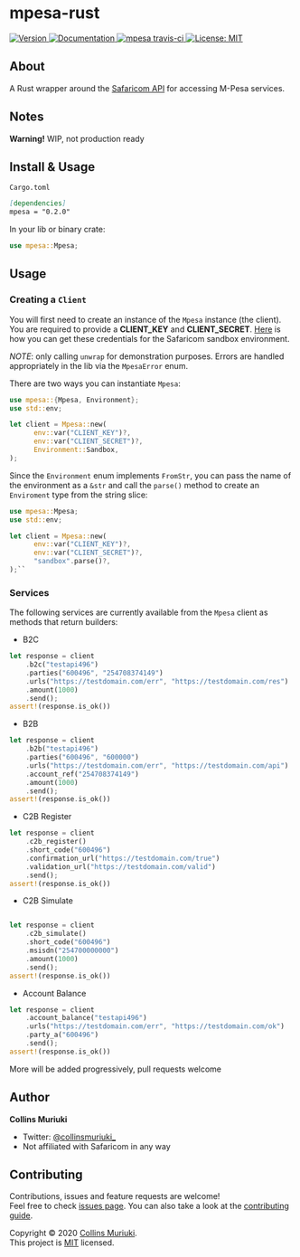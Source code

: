 # mpesa-rust
<p>
   <a href="https://crates.io/crates/mpesa" target="_blank">
     <img alt="Version" src="https://img.shields.io/crates/v/mpesa" />
   </a>
  <a href="https://docs.rs/mpesa" target="_blank">
    <img alt="Documentation" src="https://docs.rs/mpesa/badge.svg" />
  </a>
  <a href="https://travis-ci.com/collinsmuriuki/mpesa-rust" target="_blank">
      <img alt="mpesa travis-ci" src="https://travis-ci.com/collinsmuriuki/mpesa-rust.svg?branch=master" />
   </a>
  <a href="LICENSE" target="_blank">
    <img alt="License: MIT" src="https://img.shields.io/badge/License-MIT-yellow.svg" />
  </a>
</p>

## About

A Rust wrapper around the [Safaricom API](https://developer.safaricom.co.ke/docs?shell#introduction) for accessing M-Pesa services.

## Notes
 **Warning!** WIP, not production ready

## Install & Usage
`Cargo.toml`

```md
[dependencies]
mpesa = "0.2.0"
```

In your lib or binary crate:
```rs
use mpesa::Mpesa;
```

## Usage

### Creating a `Client`
You will first need to create an instance of the `Mpesa` instance (the client). You are required to provide a **CLIENT_KEY** and
**CLIENT_SECRET**. [Here](https://developer.safaricom.co.ke/test_credentials) is how you can get these credentials for the Safaricom sandbox
environment.

*NOTE*: only calling `unwrap` for demonstration purposes. Errors are handled appropriately in the lib via the `MpesaError` enum.

There are two ways you can instantiate `Mpesa`:

```rust
use mpesa::{Mpesa, Environment};
use std::env;

let client = Mpesa::new(
      env::var("CLIENT_KEY")?,
      env::var("CLIENT_SECRET")?,
      Environment::Sandbox,
);
```

Since the `Environment` enum implements `FromStr`, you can pass the name of the environment as a `&str` and call the `parse()`
method to create an `Enviroment` type from the string slice:

```rust
use mpesa::Mpesa;
use std::env;

let client = Mpesa::new(
      env::var("CLIENT_KEY")?,
      env::var("CLIENT_SECRET")?,
      "sandbox".parse()?,
);``
```

### Services
The following services are currently available from the `Mpesa` client as methods that return builders:
* B2C
```rust
let response = client
    .b2c("testapi496")
    .parties("600496", "254708374149")
    .urls("https://testdomain.com/err", "https://testdomain.com/res")
    .amount(1000)
    .send();
assert!(response.is_ok())
```

* B2B
```rust
let response = client
    .b2b("testapi496")
    .parties("600496", "600000")
    .urls("https://testdomain.com/err", "https://testdomain.com/api")
    .account_ref("254708374149")
    .amount(1000)
    .send();
assert!(response.is_ok())
```

* C2B Register
```rust
let response = client
    .c2b_register()
    .short_code("600496")
    .confirmation_url("https://testdomain.com/true")
    .validation_url("https://testdomain.com/valid")
    .send();
assert!(response.is_ok())
```

* C2B Simulate
```rust

let response = client
    .c2b_simulate()
    .short_code("600496")
    .msisdn("254700000000")
    .amount(1000)
    .send();
assert!(response.is_ok())
```

* Account Balance

```rust
let response = client
    .account_balance("testapi496")
    .urls("https://testdomain.com/err", "https://testdomain.com/ok")
    .party_a("600496")
    .send();
assert!(response.is_ok())
```

More will be added progressively, pull requests welcome
## Author

**Collins Muriuki**

* Twitter: [@collinsmuriuki\_](https://twitter.com/collinsmuriuki_)
* Not affiliated with Safaricom in any way

## Contributing

Contributions, issues and feature requests are welcome!<br />Feel free to check [issues page](https://github.com/collinsmuriuki/mpesa-rust/issues). You can also take a look at the [contributing guide](CONTRIBUTING.md).

Copyright © 2020 [Collins Muriuki](https://github.com/collinsmuriuki).<br />
This project is [MIT](LICENSE) licensed.